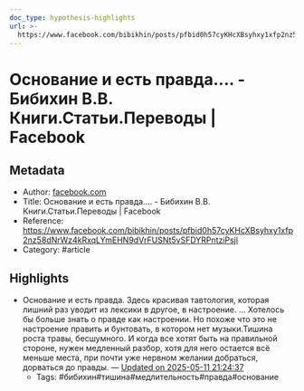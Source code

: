 ```yaml
---
doc_type: hypothesis-highlights
url: >-
  https://www.facebook.com/bibikhin/posts/pfbid0h57cyKHcXBsyhxy1xfp2nz58dNrWz4kRxqLYmEHN9dVrFUSNt5vSFDYRPntziPsjl
---
```

# Основание и есть правда.... - Бибихин В.В. Книги.Статьи.Переводы | Facebook

## Metadata
- Author: [facebook.com]()
- Title: Основание и есть правда.... - Бибихин В.В. Книги.Статьи.Переводы | Facebook
- Reference: https://www.facebook.com/bibikhin/posts/pfbid0h57cyKHcXBsyhxy1xfp2nz58dNrWz4kRxqLYmEHN9dVrFUSNt5vSFDYRPntziPsjl
- Category: #article

## Highlights
- Основание и есть правда. Здесь красивая тавтология, которая лишний раз уводит из лексики в другое, в настроение. … Хотелось бы больше знать о правде как настроении. Но похоже что это не настроение править и бунтовать, в котором нет музыки.Тишина роста травы, бесшумного. И когда все хотят быть на правильной стороне, нужен медленный разбор, хотя для него остается всё меньше места, при почти уже нервном желании добраться, дорваться до правды. — [Updated on 2025-05-11 21:24:37](https://hyp.is/MjFjai6VEfCTcm_ZjGvYDA/www.facebook.com/bibikhin/posts/pfbid0h57cyKHcXBsyhxy1xfp2nz58dNrWz4kRxqLYmEHN9dVrFUSNt5vSFDYRPntziPsjl)
   - Tags: #бибихин#тишина#медлительность#правда#основание

